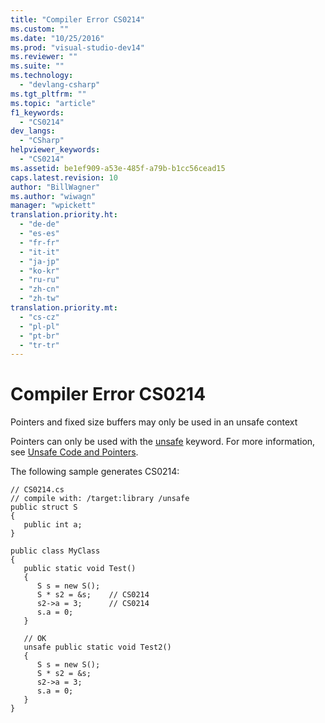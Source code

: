 ```yaml
---
title: "Compiler Error CS0214"
ms.custom: ""
ms.date: "10/25/2016"
ms.prod: "visual-studio-dev14"
ms.reviewer: ""
ms.suite: ""
ms.technology: 
  - "devlang-csharp"
ms.tgt_pltfrm: ""
ms.topic: "article"
f1_keywords: 
  - "CS0214"
dev_langs: 
  - "CSharp"
helpviewer_keywords: 
  - "CS0214"
ms.assetid: be1ef909-a53e-485f-a79b-b1cc56cead15
caps.latest.revision: 10
author: "BillWagner"
ms.author: "wiwagn"
manager: "wpickett"
translation.priority.ht: 
  - "de-de"
  - "es-es"
  - "fr-fr"
  - "it-it"
  - "ja-jp"
  - "ko-kr"
  - "ru-ru"
  - "zh-cn"
  - "zh-tw"
translation.priority.mt: 
  - "cs-cz"
  - "pl-pl"
  - "pt-br"
  - "tr-tr"
---
```

# Compiler Error CS0214
Pointers and fixed size buffers may only be used in an unsafe context  
  
 Pointers can only be used with the [unsafe](../../csharp\language-reference\keywords/unsafe.md) keyword. For more information, see [Unsafe Code and Pointers](../../csharp\programming-guide\unsafe-code-pointers/index.md).  
  
 The following sample generates CS0214:  
  
```  
// CS0214.cs  
// compile with: /target:library /unsafe  
public struct S  
{  
   public int a;  
}  
  
public class MyClass  
{  
   public static void Test()  
   {  
      S s = new S();  
      S * s2 = &s;    // CS0214  
      s2->a = 3;      // CS0214  
      s.a = 0;  
   }  
  
   // OK  
   unsafe public static void Test2()  
   {  
      S s = new S();  
      S * s2 = &s;  
      s2->a = 3;  
      s.a = 0;  
   }  
}  
```